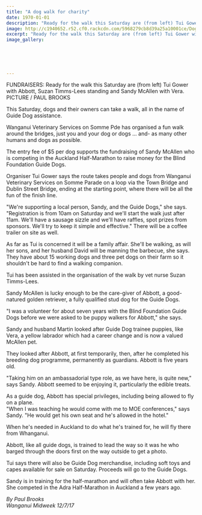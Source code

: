 ```yaml
---
title: "A dog walk for charity"
date: 1970-01-01
description: "Ready for the walk this Saturday are (from left) Tui Gower with Abbott, Suzan Timms-Lees standing and Sandy McAllen with Vera..."
image: http://c1940652.r52.cf0.rackcdn.com/5968279cb8d39a25a10001ce/Dog-walk-for-charity-Sandy-McAllen.jpg
excerpt: "Ready for the walk this Saturday are (from left) Tui Gower with Abbott, Suzan Timms-Lees standing and Sandy McAllen with Vera."
image_gallery:
    
    
    
    
    
---
```


<p><span>FUNDRAISERS: Ready for the walk this Saturday are (from left) Tui Gower with Abbott, Suzan Timms-Lees standing and Sandy McAllen with Vera. <br />PICTURE / PAUL BROOKS</span></p>
<p class="element element-paragraph">This Saturday, dogs and their owners can take a walk, all in the name of Guide Dog assistance.</p>
<p class="element element-paragraph">Wanganui Veterinary Services on Somme Pde has organised a fun walk around the bridges, just you and your dog or dogs ... and- as many other humans and dogs as possible.</p>
<p class="element element-paragraph">The entry fee of $5 per dog supports the fundraising of Sandy McAllen who is competing in the Auckland Half-Marathon to raise money for the Blind Foundation Guide Dogs.</p>
<p class="element element-paragraph">Organiser Tui Gower says the route takes people and dogs from Wanganui Veterinary Services on Somme Parade on a loop via the Town Bridge and Dublin Street Bridge, ending at the starting point, where there will be all the fun of the finish line.</p>
<p class="element element-paragraph">"We're supporting a local person, Sandy, and the Guide Dogs," she says. "Registration is from 10am on Saturday and we'll start the walk just after 11am. We'll have a sausage sizzle and we'll have raffles, spot prizes from sponsors. We'll try to keep it simple and effective." There will be a coffee trailer on site as well.</p>
<p class="element element-paragraph">As far as Tui is concerned it will be a family affair. She'll be walking, as will her sons, and her husband David will be manning the barbecue, she says. They have about 15 working dogs and three pet dogs on their farm so it shouldn't be hard to find a walking companion.</p>
<p class="element element-paragraph">Tui has been assisted in the organisation of the walk by vet nurse Suzan Timms-Lees.</p>
<p class="element element-paragraph">Sandy McAllen is lucky enough to be the care-giver of Abbott, a good-natured golden retriever, a fully qualified stud dog for the Guide Dogs.</p>
<p class="element element-paragraph">"I was a volunteer for about seven years with the Blind Foundation Guide Dogs before we were asked to be puppy walkers for Abbott," she says.</p>
<p class="element element-paragraph">Sandy and husband Martin looked after Guide Dog trainee puppies, like Vera, a yellow labrador which had a career change and is now a valued McAllen pet.</p>
<p class="element element-paragraph">They looked after Abbott, at first temporarily, then, after he completed his breeding dog programme, permanently as guardians. Abbott is five years old.</p>
<p class="element element-paragraph">"Taking him on an ambassadorial type role, as we have here, is quite new," says Sandy. Abbott seemed to be enjoying it, particularly the edible treats.</p>
<p class="element element-paragraph">As a guide dog, Abbott has special privileges, including being allowed to fly on a plane.<br />"When I was teaching he would come with me to MOE conferences," says Sandy. "He would get his own seat and he's allowed in the hotel."</p>
<p class="element element-paragraph">When he's needed in Auckland to do what he's trained for, he will fly there from Whanganui.</p>
<p class="element element-paragraph">Abbott, like all guide dogs, is trained to lead the way so it was he who barged through the doors first on the way outside to get a photo.</p>
<p class="element element-paragraph">Tui says there will also be Guide Dog merchandise, including soft toys and capes available for sale on Saturday. Proceeds will go to the Guide Dogs.</p>
<p class="element element-paragraph">Sandy is in training for the half-marathon and will often take Abbott with her.<br />She competed in the Adra Half-Marathon in Auckland a few years ago.</p>
<p><em>By Paul Brooks<br />Wanganui Midweek 12/7/17</em></p>


